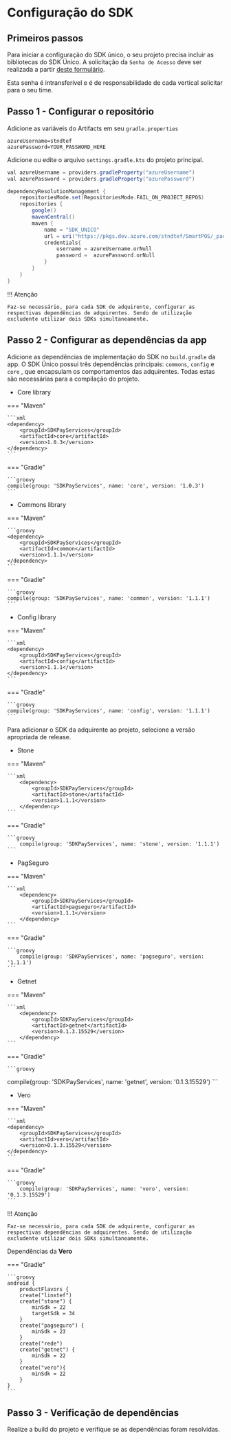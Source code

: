 # Configuração do SDK

## Primeiros passos

Para iniciar a configuração do SDK único, o seu projeto precisa incluir as bibliotecas do SDK Único.
A solicitação da `Senha de Acesso` deve ser realizada a partir [deste formulário](https://forms.office.com/r/ThvGGXDuq4).

Esta senha é intransferível e é de responsabilidade de cada vertical solicitar para o seu time.


## Passo 1 - Configurar o repositório

Adicione as variáveis do Artifacts em seu `gradle.properties`

```
azureUsername=stndtef
azurePassword=YOUR_PASSWORD_HERE
```

Adicione ou edite o arquivo `settings.gradle.kts` do projeto principal.

```groovy
val azureUsername = providers.gradleProperty("azureUsername")
val azurePassword = providers.gradleProperty("azurePassword")

dependencyResolutionManagement {
    repositoriesMode.set(RepositoriesMode.FAIL_ON_PROJECT_REPOS)
    repositories {
        google()
        mavenCentral()
        maven {
            name = "SDK_UNICO"
            url = uri("https://pkgs.dev.azure.com/stndtef/SmartPOS/_packaging/SDK_UNICO/maven/v1")
            credentials{
                username = azureUsername.orNull
                password =  azurePassword.orNull
            }
        }
    }
}
```

!!! Atenção 

    Faz-se necessário, para cada SDK de adquirente, configurar as respectivas dependências de adquirentes. Sendo de utilização excludente utilizar dois SDKs simultaneamente.

## Passo 2 - Configurar as dependências da app

Adicione as dependências de implementação do SDK no `build.gradle` da app.
O SDK Único possui três dependências principais: `commons`, `config` e `core` , que encapsulam os comportamentos das adquirentes.
Todas estas são necessárias para a compilação do projeto.

- Core library

=== "Maven"

    ```xml
    <dependency>
        <groupId>SDKPayServices</groupId>
        <artifactId>core</artifactId>
        <version>1.0.3</version>
    </dependency>
    ```
=== "Gradle"    

    ```groovy
    compile(group: 'SDKPayServices', name: 'core', version: '1.0.3')
    ```
- Commons library 

=== "Maven"

    ```groovy
    <dependency>
        <groupId>SDKPayServices</groupId>
        <artifactId>common</artifactId>
        <version>1.1.1</version>
    </dependency>
    ```
=== "Gradle"    

    ```groovy
    compile(group: 'SDKPayServices', name: 'common', version: '1.1.1')
    ```

- Config library 

=== "Maven"

    ```xml
    <dependency>
        <groupId>SDKPayServices</groupId>
        <artifactId>config</artifactId>
        <version>1.1.1</version>
    </dependency>
    ```
=== "Gradle"    

    ```groovy
    compile(group: 'SDKPayServices', name: 'config', version: '1.1.1')
    ```


Para adicionar o SDK da adquirente ao projeto, selecione a versão apropriada de release.


- Stone

=== "Maven"

    ```xml
        <dependency>
            <groupId>SDKPayServices</groupId>
            <artifactId>stone</artifactId>
            <version>1.1.1</version>
        </dependency>
    ```
=== "Gradle"

    ```groovy
        compile(group: 'SDKPayServices', name: 'stone', version: '1.1.1')
    ```

- PagSeguro

=== "Maven"

    ```xml
        <dependency>
            <groupId>SDKPayServices</groupId>
            <artifactId>pagseguro</artifactId>
            <version>1.1.1</version>
        </dependency>
    ```
=== "Gradle"

    ```groovy
        compile(group: 'SDKPayServices', name: 'pagseguro', version: '1.1.1')
    ```

- Getnet

=== "Maven"

    ```xml
        <dependency>
            <groupId>SDKPayServices</groupId>
            <artifactId>getnet</artifactId>
            <version>0.1.3.15529</version>
        </dependency>
    ```
=== "Gradle"

    ```groovy
   compile(group: 'SDKPayServices', name: 'getnet', version: '0.1.3.15529')
    ```
- Vero

=== "Maven"

    ```xml
    <dependency>
        <groupId>SDKPayServices</groupId>
        <artifactId>vero</artifactId>
        <version>0.1.3.15529</version>
    </dependency>
    ```
=== "Gradle"

    ```groovy
        compile(group: 'SDKPayServices', name: 'vero', version: '0.1.3.15529')
    ```

!!! Atenção 

    Faz-se necessário, para cada SDK de adquirente, configurar as respectivas dependências de adquirentes. Sendo de utilização excludente utilizar dois SDKs simultaneamente.

Dependências da **Vero**

=== "Gradle"

    ```groovy
    android {
        productFlavors {
        create("linxtef")
        create("stone") {
            minSdk = 22
            targetSdk = 34
        }
        create("pagseguro") {
            minSdk = 23
        }
        create("rede")
        create("getnet") {
            minSdk = 22
        }
        create("vero"){
            minSdk = 22
        }
    }
    ```    

## Passo 3 - Verificação de dependências

Realize a build do projeto e verifique se as dependências foram resolvidas.
